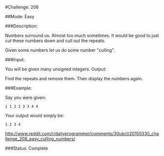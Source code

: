 #Challenge: 208

##Mode: Easy

###Description:

Numbers surround us. Almost too much sometimes. It would be good to just cut these numbers down and cull out the repeats.

Given some numbers let us do some number "culling".

###Input:

You will be given many unsigned integers.
Output:

Find the repeats and remove them. Then display the numbers again.

###Example:

Say you were given:

    1 1 2 2 3 3 4 4

Your output would simply be:

    1 2 3 4


http://www.reddit.com/r/dailyprogrammer/comments/30ubcl/20150330_challenge_208_easy_culling_numbers/

###Status: Complete
